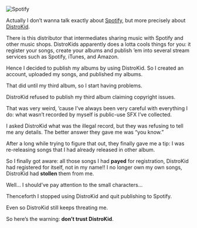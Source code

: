 ![Spotify](//cacilhas.info/img/spotify.png)

Actually I don’t wanna talk exactly about [Spotify](https://open.spotify.com/), but more precisely about [DistroKid](https://distrokid.com/).

There is this distributor that intermediates sharing music with Spotify and other music shops. DistroKids apparently does a lotta cools things for you: it register your songs, create your albums and publish ’em into several stream services such as Spotify, iTunes, and Amazon.

Hence I decided to publish my albums by using DistroKid. So I created an account, uploaded my songs, and published my albums.

That did until my third album, so I start having problems.

DistroKid refused to publish my third album claiming copyright issues.

That was very weird, ’cause I’ve always been very careful with everything I do: what wasn’t recorded by myself is public-use SFX I’ve collected.

I asked DistroKid what was the illegal record, but they was refusing to tell me any details. The better answer they gave me was “you know.”

After a long while trying to figure that out, they finally gave me a tip: I was re-releasing songs that I had already released in other album.

So I finally got aware: all those songs I had **payed** for registration, DistroKid had registered for itself, not in my name!! I no longer own my own songs, DistroKid had **stollen** them from me.

Well… I should’ve pay attention to the small characters…

Thenceforth I stopped using DistroKid and quit publishing to Spotify.

Even so DistroKid still keeps threating me.

So here’s the warning: **don’t trust DistroKid**.